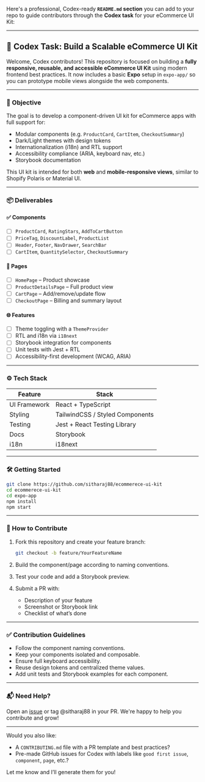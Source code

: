 Here's a professional, Codex-ready **`README.md` section** you can add to your repo to guide contributors through the **Codex task** for your eCommerce UI Kit:

---

## 🚀 Codex Task: Build a Scalable eCommerce UI Kit

Welcome, Codex contributors! This repository is focused on building a **fully responsive, reusable, and accessible eCommerce UI Kit** using modern frontend best practices.
It now includes a basic **Expo** setup in `expo-app/` so you can prototype mobile views alongside the web components.

---

### 🎯 Objective

The goal is to develop a component-driven UI kit for eCommerce apps with full support for:

* Modular components (e.g. `ProductCard`, `CartItem`, `CheckoutSummary`)
* Dark/Light themes with design tokens
* Internationalization (i18n) and RTL support
* Accessibility compliance (ARIA, keyboard nav, etc.)
* Storybook documentation

This UI kit is intended for both **web** and **mobile-responsive views**, similar to Shopify Polaris or Material UI.

---

### 📦 Deliverables

#### ✅ Components

* [ ] `ProductCard`, `RatingStars`, `AddToCartButton`
* [ ] `PriceTag`, `DiscountLabel`, `ProductList`
* [ ] `Header`, `Footer`, `NavDrawer`, `SearchBar`
* [ ] `CartItem`, `QuantitySelector`, `CheckoutSummary`

#### 🧱 Pages

* [ ] `HomePage` – Product showcase
* [ ] `ProductDetailsPage` – Full product view
* [ ] `CartPage` – Add/remove/update flow
* [ ] `CheckoutPage` – Billing and summary layout

#### 🌐 Features

* [ ] Theme toggling with a `ThemeProvider`
* [ ] RTL and i18n via `i18next`
* [ ] Storybook integration for components
* [ ] Unit tests with Jest + RTL
* [ ] Accessibility-first development (WCAG, ARIA)

---

### ⚙️ Tech Stack

| Feature      | Stack                           |
| ------------ | ------------------------------- |
| UI Framework | React + TypeScript              |
| Styling      | TailwindCSS / Styled Components |
| Testing      | Jest + React Testing Library    |
| Docs         | Storybook                       |
| i18n         | i18next                         |

---

### 🛠️ Getting Started

```bash
git clone https://github.com/sitharaj88/ecommerece-ui-kit
cd ecommerece-ui-kit
cd expo-app
npm install
npm start
```

---

### 🤝 How to Contribute

1. Fork this repository and create your feature branch:

   ```bash
   git checkout -b feature/YourFeatureName
   ```

2. Build the component/page according to naming conventions.

3. Test your code and add a Storybook preview.

4. Submit a PR with:

   * Description of your feature
   * Screenshot or Storybook link
   * Checklist of what’s done

---

### ✅ Contribution Guidelines

* Follow the component naming conventions.
* Keep your components isolated and composable.
* Ensure full keyboard accessibility.
* Reuse design tokens and centralized theme values.
* Add unit tests and Storybook examples for each component.

---

### 📬 Need Help?

Open an [issue](https://github.com/sitharaj88/ecommerece-ui-kit/issues) or tag @sitharaj88 in your PR. We're happy to help you contribute and grow!

---

Would you also like:

* A `CONTRIBUTING.md` file with a PR template and best practices?
* Pre-made GitHub issues for Codex with labels like `good first issue`, `component`, `page`, etc.?

Let me know and I’ll generate them for you!
